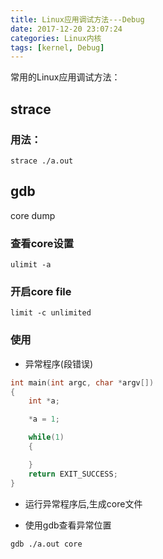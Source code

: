 ```yaml
---
title: Linux应用调试方法---Debug
date: 2017-12-20 23:07:24
categories: Linux内核
tags: [kernel, Debug]
---
```


常用的Linux应用调试方法：

<!--more-->
## strace

### 用法：

``` shell
strace ./a.out
```

## gdb

core dump
### 查看core设置

``` shell
ulimit -a
```

### 开启core file

``` shell
limit -c unlimited
```

### 使用

* 异常程序(段错误)

``` C
int main(int argc, char *argv[])
{
    int *a;

    *a = 1;

    while(1)
    {

    }
    return EXIT_SUCCESS;
}
```

* 运行异常程序后,生成core文件

* 使用gdb查看异常位置

``` shell
gdb ./a.out core
```

